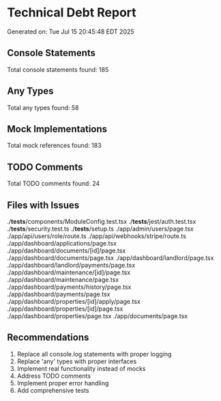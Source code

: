 # Technical Debt Report
Generated on: Tue Jul 15 20:45:48 EDT 2025

## Console Statements
Total console statements found: 185

## Any Types
Total any types found: 58

## Mock Implementations
Total mock references found: 183

## TODO Comments
Total TODO comments found: 24

## Files with Issues
./__tests__/components/ModuleConfig.test.tsx
./__tests__/jest/auth.test.tsx
./__tests__/security.test.ts
./__tests__/setup.ts
./app/admin/users/page.tsx
./app/api/users/role/route.ts
./app/api/webhooks/stripe/route.ts
./app/dashboard/applications/page.tsx
./app/dashboard/documents/[id]/page.tsx
./app/dashboard/documents/page.tsx
./app/dashboard/landlord/page.tsx
./app/dashboard/landlord/payments/page.tsx
./app/dashboard/maintenance/[id]/page.tsx
./app/dashboard/maintenance/page.tsx
./app/dashboard/payments/history/page.tsx
./app/dashboard/payments/page.tsx
./app/dashboard/properties/[id]/apply/page.tsx
./app/dashboard/properties/[id]/page.tsx
./app/dashboard/properties/page.tsx
./app/documents/page.tsx

## Recommendations
1. Replace all console.log statements with proper logging
2. Replace 'any' types with proper interfaces
3. Implement real functionality instead of mocks
4. Address TODO comments
5. Implement proper error handling
6. Add comprehensive tests
